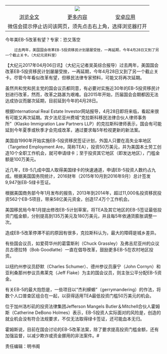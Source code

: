

<table>
  <tr>
    <td align="center" colspan="3">
      <a href="https://github.com/ogate/ogate/blob/master/README.md"><img src="https://cloud.githubusercontent.com/assets/11880933/13434984/f430fae2-e012-11e5-814f-c2df1e82b247.jpg"/></a>
    </td>
  </tr>
  <tr>
    <td align="center">
      <a href="https://s3.ap-south-1.amazonaws.com/ogatem/oGate.htm?c816141&from=oNote">浏览全文</a>
    </td>
    <td align="center">
      <a href="https://s3.ap-south-1.amazonaws.com/ogatem/oGate.htm?from=oNote">更多内容</a>
    </td>
    <td align="center">
      <a href="https://raw.githubusercontent.com/ogate/up/master/ogate.apk">安卓应用</a>
    </td>
  </tr>
  <tr>
    <td align="center" colspan="3">
      微信会提示停止访问该网页，须先点击右上角，选择浏览器打开
    </td>
  </tr>
</table>    



今年美EB-5改革有望？专家：恐又落空






        过去两年，美国国会改革EB-5投资移民计划屡屡受挫，一再延期，今年4月28日又到了另一个截止关卡。（大纪元资料室）




【大纪元2017年04月06日讯】（大纪元记者吴英综合报导）过去两年，美国国会改革EB-5投资移民计划屡屡受挫，一再延期，今年4月28日又到了另一个截止关卡。尽管今年看似改革有望，但移民法律专家预料，可能又将再次延期。


虽然共和党和民主党的国会议员都同意，有必要对实施近30年的EB-5投资移民计划进行改革，然而，改革之路甚为艰难。自2015年开始，历届国会会期都因无法达成协议而屡次延期，目前延到今年的4月28日。


根据International Real Estate Investor网站报导，4月28日即将来临，看起来很有可能又再次延期。宾夕法尼亚州费城“克拉斯科移民法律合伙人律师事务所”（Klasko Immigration Law Partners LLP）的克拉斯科律师表示，国会有可能延到今年夏季或秋季才会完成改革，通过要求每5年检视更新的新法案。


美国自1990年开始实施EB-5投资移民签证计划，外国人只要在高失业率地区（Targeted Employment Are，简称TEA），投资50万美元，并为美国本土劳工创造10个全职工作机会，就可申请绿卡；至于投资其它地区（即发达地区），门槛金额是100万美元。


近几年，EB-5几成中国人取得美国绿卡的快速通道，申请EB-5投资人数约占九成。根据美国国务院统计，2016财年（2015年10月到2016年9月）总计签发9,947张EB-5绿卡签证。


根据美国商务部今年1月发布的报告，2013年到2014年，超过11,000名投资移民投资562个EB-5项目，带来58亿美元资金，创造17.4万个工作机会。


美国移民局今年1月提出修改EB-5计划草案，将TEA及其它地区的EB-5签证最低投资门槛金额，分别提高到135万美元及180万美元，并且每5年依通货膨胀调整一次。


造成EB-5改革停滞不前的原因有很多，克拉斯科认为，最大的障碍是城乡差异。


有些国会议员，如爱荷华州的葛雷斯利（Chuck Grassley）及弗吉尼亚州的众议员古德拉特（Bob Goodlatte）一直在倡导改革，鼓励更多EB-5在农村地区投资。


以纽约州参议员舒默（Charles Schumer）、德州参议员康宁（John Cornyn）和亚利桑那州参议员弗莱克（Jeff Flake）为主的国会议员，则主张公平分配EB-5资金。


有关EB-5的最大抱怨是，一些项目以“杰利蝾螈”（gerrymandering）的作法，将数个人口普查区组合在一起，以获得适用TEA最低投资门槛50万美元的机会。


位于加州洛杉矶的投资法律集团Jefferson Mangels Butler＆Mitchell合伙人霍姆斯（Catherine DeBono Holmes）表示，EB-5投资人实际面对的风险是，创造的就业机会没有符合法规要求，不仅无法取得绿卡签证，还可能血本无归。


霍姆斯说，目前在国会讨论的EB-5改革法案，除了要求提高投资门槛金额，还有加强监督，以减少欺诈或资金挪用的非法案件。#


责任编辑：明书阁



